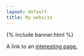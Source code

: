 ```yaml
---
layout: default
title: My website
---
```



{% include banner.html %}

A link to an [interesting page.](https://forestry.io/sites/ueoh0demnvo9aq/interesting.html)